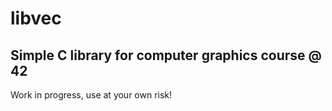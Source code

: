 # libvec
Simple C library for computer graphics course @ 42
---
Work in progress, use at your own risk!
